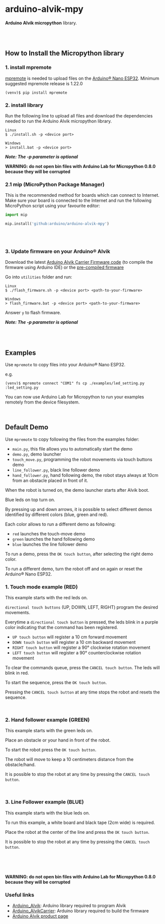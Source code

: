 # arduino-alvik-mpy

**Arduino Alvik micropython** library.



<br>
<br>



## How to Install the Micropython library

### 1. install mpremote

[mpremote](https://docs.micropython.org/en/latest/reference/mpremote.html) is needed to upload files on the [Arduino® Nano ESP32](https://store.arduino.cc/products/nano-esp32?gad_source=1&gclid=Cj0KCQiA2KitBhCIARIsAPPMEhLtIxV_s7KyLJO4-69RdR1UeFTdgGK_XmI8w7xdbur4gs1oJU4Jl68aAhbaEALw_wcB).
Minimum suggested mpremote release is 1.22.0

```shell
(venv)$ pip install mpremote
```

### 2. install library

Run the following line to upload all files and download the dependencies needed to run the Arduino Alvik micropython library.

```shell
Linux
$ ./install.sh -p <device port>

Windows
> install.bat -p <device port>
```

***Note: The -p parameter is optional***


__WARNING: do not open bin files with Arduino Lab for Micropython 0.8.0 because they will be corrupted__

### 2.1  mip (MicroPython Package Manager)
This is the recommended method for boards which can connect to Internet. Make sure your board is connected to the Internet and
run the following MicroPython script using your favourite editor:

```py
import mip

mip.install('github:arduino/arduino-alvik-mpy')

```

<br>
<br>

### 3. Update firmware on your Arduino® Alvik

Download the latest [Arduino Alvik Carrier Firmware code](https://github.com/arduino-libraries/Arduino_AlvikCarrier) (to compile the firmware using Arduino IDE) or the [pre-compiled firmware](https://github.com/arduino-libraries/Arduino_AlvikCarrier/releases/latest)

Go into `utilities` folder and run:
```shell
Linux
$ ./flash_firmware.sh -p <device port> <path-to-your-firmware>

Windows
> flash_firmware.bat -p <device port> <path-to-your-firmware>
```
Answer `y` to flash firmware.

***Note: The -p parameter is optional***

<br>
<br>


## Examples

Use `mpremote` to copy files into your Arduino® Nano ESP32.

e.g.
``` shell
(venv)$ mpremote connect "COM1" fs cp ./examples/led_setting.py :led_setting.py
```

You can now use Arduino Lab for Micropython to run your examples remotely from the device filesystem.

<br>

## Default Demo

Use `mpremote` to copy following the files from the examples folder:
- `main.py`, this file allows you to automatically start the demo
- `demo.py`, demo launcher
- `touch_move.py`, programming the robot movements via touch buttons demo
- `line_follower.py`, black line follower demo
- `hand_follower.py`, hand following demo, the robot stays always at 10cm from an obstacle placed in front of it.

When the robot is turned on, the demo launcher starts after Alvik boot.

Blue leds on top turn on.

By pressing up and down arrows, it is possible to select different demos identified by different colors (blue, green and red).

Each color allows to run a different demo as following:
- `red` launches the touch-move demo
- `green` launches the hand following demo
- `blue` launches the line follower demo

To run a demo, press the `OK touch button`, after selecting the right demo color.

To run a different demo, turn the robot off and on again or reset the Arduino® Nano ESP32.

### 1. Touch mode example (RED)
This example starts with the red leds on.

`directional touch buttons` (UP, DOWN, LEFT, RIGHT) program the desired movements.

Everytime a `directional touch button` is pressed, the leds blink in a purple color indicating that the command has been registered.
- `UP touch button` will register a 10 cm forward movement
- `DOWN touch button` will register a 10 cm backward movement
- `RIGHT touch button` will register a 90° clockwise rotation movement
- `LEFT touch button` will register a 90° counterclockwise rotation movement

To clear the commands queue, press the `CANCEL touch button`.
The leds will blink in red.

To start the sequence, press the `OK touch button`.

Pressing the `CANCEL touch button` at any time stops the robot and resets the sequence.

<br>

### 2. Hand follower example (GREEN)
This example starts with the green leds on.

Place an obstacle or your hand in front of the robot.

To start the robot press the `OK touch button`.

The robot will move to keep a 10 centimeters distance from the obstacle/hand.

It is possible to stop the robot at any time by pressing the `CANCEL touch button`.

<br>

### 3. Line Follower example (BLUE)
This example starts with the blue leds on.

To run this example, a white board and black tape (2cm wide) is required.

Place the robot at the center of the line and press the `OK touch button`.

It is possible to stop the robot at any time by pressing the `CANCEL touch button`.



<br>
<br>
<br>

__WARNING: do not open bin files with Arduino Lab for Micropython 0.8.0 because they will be corrupted__

### Useful links
- [Arduino_Alvik](https://github.com/arduino-libraries/Arduino_Alvik): Arduino library required to program Alvik
- [Arduino_AlvikCarrier](https://github.com/arduino-libraries/Arduino_AlvikCarrier): Arduino library required to build the firmware
- [Arduino Alvik product page](https://store.arduino.cc/pages/alvik)